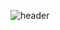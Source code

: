 ![header](https://capsule-render.vercel.app/api?type=venom&color=auto&height=200&section=header&text=Jimin's%20GITHUB&fontSize=60)
